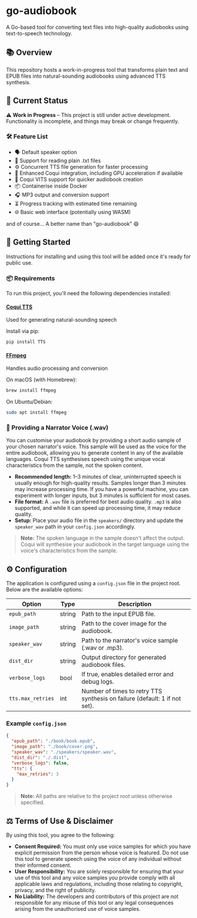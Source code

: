 # go-audiobook

A Go-based tool for converting text files into high-quality audiobooks using text-to-speech technology.

## 📚 Overview

This repository hosts a work-in-progress tool that transforms plain text and EPUB files into natural-sounding audiobooks using advanced TTS synthesis.

## 🚧 Current Status

⚠️ **Work in Progress** – This project is still under active development. Functionality is incomplete, and things may break or change frequently.

### 🛠️ Feature List

- 🗣️ Default speaker option  
- 📄 Support for reading plain .txt files  
- ⚙️ Concurrent TTS file generation for faster processing  
- 🚀 Enhanced Coqui integration, including GPU acceleration if available  
- 🧠 Coqui VITS support for quicker audiobook creation   
- 📦 Containerise inside Docker  
- 🎧 MP3 output and conversion support  
- ⏳ Progress tracking with estimated time remaining  
- 🌐 Basic web interface (potentially using WASM)  

and of course... A better name than "go-audiobook" 😄

## 🚀 Getting Started

Instructions for installing and using this tool will be added once it's ready for public use.

### 📦 Requirements

To run this project, you'll need the following dependencies installed:

#### **[Coqui TTS](https://github.com/coqui-ai/TTS)**
Used for generating natural-sounding speech  

Install via pip:

```bash
pip install TTS
```

#### **[FFmpeg](https://github.com/FFmpeg/FFmpeg)**
Handles audio processing and conversion

On macOS (with Homebrew):

```bash
brew install ffmpeg
```

On Ubuntu/Debian:

```bash
sudo apt install ffmpeg
```

### 🎤 Providing a Narrator Voice (.wav)

You can customise your audiobook by providing a short audio sample of your chosen narrator's voice. This sample will be used as the voice for the entire audiobook, allowing you to generate content in any of the available languages. Coqui TTS synthesises speech using the unique vocal characteristics from the sample, not the spoken content.

- **Recommended length:** 1–3 minutes of clear, uninterrupted speech is usually enough for high-quality results. Samples longer than 3 minutes may increase processing time. If you have a powerful machine, you can experiment with longer inputs, but 3 minutes is sufficient for most cases. 
- **File format:** A `.wav` file is preferred for best audio quality. `.mp3` is also supported, and while it can speed up processing time, it may reduce quality.
- **Setup:** Place your audio file in the `speakers/` directory and update the `speaker_wav` path in your `config.json` accordingly.  

> **Note:** The spoken language in the sample doesn't affect the output. Coqui will synthesise your audiobook in the target language using the voice's characteristics from the sample.

## ⚙️ Configuration

The application is configured using a `config.json` file in the project root. Below are the available options:

| Option                | Type    | Description                                                                 |
|-----------------------|---------|-----------------------------------------------------------------------------|
| `epub_path`           | string  | Path to the input EPUB file.                                                |
| `image_path`          | string  | Path to the cover image for the audiobook.                                  |
| `speaker_wav`         | string  | Path to the narrator's voice sample (.wav or .mp3).                         |
| `dist_dir`            | string  | Output directory for generated audiobook files.                             |
| `verbose_logs`        | bool    | If true, enables detailed error and debug logs.                             |
| `tts.max_retries`     | int     | Number of times to retry TTS synthesis on failure (default: 1 if not set).  |

### Example `config.json`

```json
{
  "epub_path": "./book/book.epub",
  "image_path": "./book/cover.png",
  "speaker_wav": "./speakers/speaker.wav",
  "dist_dir": "./.dist",
  "verbose_logs": false,
  "tts": {
    "max_retries": 3
  }
}
```

> **Note:** All paths are relative to the project root unless otherwise specified.

## ⚖️ Terms of Use & Disclaimer

By using this tool, you agree to the following:

- **Consent Required:** You must only use voice samples for which you have explicit permission from the person whose voice is featured. Do not use this tool to generate speech using the voice of any individual without their informed consent.
- **User Responsibility:** You are solely responsible for ensuring that your use of this tool and any voice samples you provide comply with all applicable laws and regulations, including those relating to copyright, privacy, and the right of publicity.
- **No Liability:** The developers and contributors of this project are not responsible for any misuse of this tool or any legal consequences arising from the unauthorised use of voice samples.

